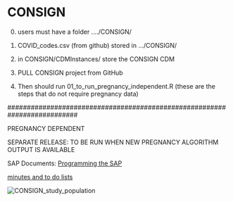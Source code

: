 # CONSIGN

0) users must have a folder ..../CONSIGN/

1) COVID_codes.csv (from github) stored in .../CONSIGN/

2) in CONSIGN/CDMInstances/ store the CONSIGN CDM

3) PULL CONSIGN project from GitHub

 
4) Then should run 01_to_run_pregnancy_independent.R  (these are the steps that do not require pregnancy data)


##########################################################################

PREGNANCY DEPENDENT

SEPARATE RELEASE:
TO BE RUN WHEN NEW PREGNANCY ALGORITHM OUTPUT IS AVAILABLE


SAP Documents:
[Programming the SAP](https://docs.google.com/spreadsheets/d/1WyDWxCPTYsNnOTdxHRJkV1tQh2EZT6p4MRO9MYw8CLQ/edit?usp=sharing)

[minutes and to do lists](https://docs.google.com/document/d/1FEGZuBUDGRiopPAkvd3-KccHzEyOJE771kdJMdPPkuo/edit)


![CONSIGN_study_population](https://user-images.githubusercontent.com/40298610/177710801-b95603ba-7d2f-471d-a769-ab658083c59e.jpeg)

